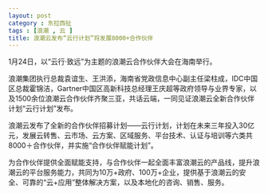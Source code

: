 ```yaml
---
layout: post
category : 东拉西扯
tags : [浪潮 , 云 ]
title: 浪潮云发布“云行计划”将发展8000+合作伙伴
---
```

1月24日，以“云行·致远”为主题的浪潮云合作伙伴大会在海南举行。



浪潮集团执行总裁袁谊生、王洪添，海南省党政信息中心副主任梁柱成，IDC中国区总裁霍锦洁，Gartner中国区高新科技总经理王庆超等政府领导与业界专家，以及1500余位浪潮云合作伙伴齐聚三亚，共话云端，一同见证浪潮云全新合作伙伴计划“云行计划”发布。

浪潮云发布了全新的合作伙伴招募计划——云行计划，计划在未来三年投入30亿元，发展云转售、云市场、云方案、区域服务、平台技术、认证与培训等六类共8000＋合作伙伴，并实施“合作伙伴赋能计划”。



为合作伙伴提供全面赋能支持，与合作伙伴一起全面丰富浪潮云的产品线，提升浪潮云的平台服务能力，共同为10万+政府、100万+企业，提供基于浪潮云的安全、可靠的“云+应用”整体解决方案，以及本地化的咨询、销售、服务。